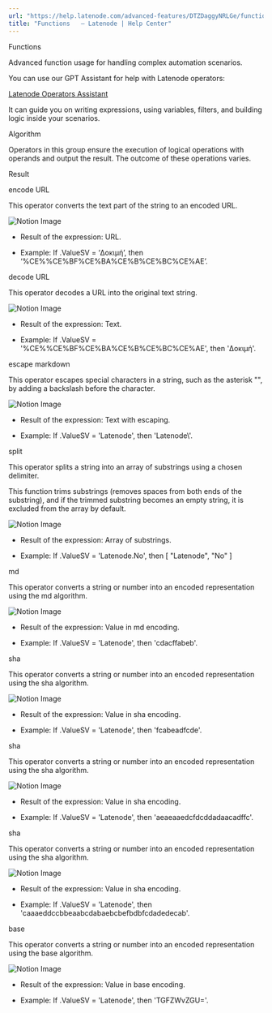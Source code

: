```yaml
---
url: "https://help.latenode.com/advanced-features/DTZDaggyNRLGe/functions--/DTZDaghGySTaKSKgjzq"
title: "Functions   – Latenode | Help Center"
---
```


 Functions 

Advanced function usage for handling complex automation scenarios.




You can use our GPT Assistant for help with Latenode operators:

 [Latenode Operators Assistant](https://chatgpt.com/g/g-dcbebf-latenode-operators-assistant)

It can guide you on writing expressions, using variables, filters, and building logic inside your scenarios.

 Algorithm

Operators in this group ensure the execution of logical operations with operands and output the result. The outcome of these operations varies.

 Result

 encode URL

This operator сonverts the text part of the string to an encoded URL.

![Notion Image](https://www.notion.so/image/https%A%F%Fprod-files-secure.s.us-west-.amazonaws.com%Ffbefde--fff--dca%Faaab-da-aa-aeda-fada%FUntitled.png?table=block&id=d-a--b-efeac&cache=v)

- Result of the expression: URL.

- Example: If .ValueSV = ‘Δοκιμή’, then ‘%CE%%CE%BF%CE%BA%CE%B%CE%BC%CE%AE’.

 decode URL

This operator decodes a URL into the original text string.

![Notion Image](https://www.notion.so/image/https%A%F%Fs-us-west-.amazonaws.com%Fsecure.notion-static.com%Fee-a-d--ab%FUntitled.png?table=block&id=d-a--ba-cedbb&cache=v)

- Result of the expression: Text.

- Example: If .ValueSV = '%CE%%CE%BF%CE%BA%CE%B%CE%BC%CE%AE', then 'Δοκιμή'.

 escape markdown

This operator escapes special characters in a string, such as the asterisk "\", by adding a backslash before the character.

![Notion Image](https://www.notion.so/image/https%A%F%Fs-us-west-.amazonaws.com%Fsecure.notion-static.com%Fbdbd--ce-bd-cbace%FUntitled.png?table=block&id=d-a-f-f-dbcecd&cache=v)

- Result of the expression: Text with escaping.

- Example: If .ValueSV = 'Latenode\', then 'Latenode\\\'.

 split

This operator splits a string into an array of substrings using a chosen delimiter.



This function trims substrings (removes spaces from both ends of the substring), and if the trimmed substring becomes an empty string, it is excluded from the array by default.

![Notion Image](https://www.notion.so/image/https%A%F%Fs-us-west-.amazonaws.com%Fsecure.notion-static.com%Fbb-bb-cc-a-bcdbcb%FUntitled.png?table=block&id=d-a-a-ac-dcfc&cache=v)

- Result of the expression: Array of substrings.

- Example: If .ValueSV = 'Latenode.No', then \[ "Latenode", "No" \]

 md

This operator converts a string or number into an encoded representation using the md algorithm.

![Notion Image](https://www.notion.so/image/https%A%F%Fs-us-west-.amazonaws.com%Fsecure.notion-static.com%Fbcaac-f--bfcc-dbbc%FUntitled.png?table=block&id=d-a-f-ae-db&cache=v)

- Result of the expression: Value in md encoding.

- Example: If .ValueSV = 'Latenode', then 'cdacffabeb'.

 sha

This operator converts a string or number into an encoded representation using the sha algorithm.

![Notion Image](https://www.notion.so/image/https%A%F%Fs-us-west-.amazonaws.com%Fsecure.notion-static.com%Fcdfc-cb--f-adae%FUntitled.png?table=block&id=d-a--bbab-cfbefdc&cache=v)

- Result of the expression: Value in sha encoding.

- Example: If .ValueSV = 'Latenode', then 'fcabeadfcde'.

 sha

This operator converts a string or number into an encoded representation using the sha algorithm.

![Notion Image](https://www.notion.so/image/https%A%F%Fs-us-west-.amazonaws.com%Fsecure.notion-static.com%Ff-b-d-ac-ccad%FUntitled.png?table=block&id=d-a--f-deafd&cache=v)

- Result of the expression: Value in sha encoding.

- Example: If .ValueSV = 'Latenode', then 'aeaeaaedcfdcddadaacadffc'.

 sha

This operator converts a string or number into an encoded representation using the sha algorithm.

![Notion Image](https://www.notion.so/image/https%A%F%Fs-us-west-.amazonaws.com%Fsecure.notion-static.com%Fa-a--bace-da%FUntitled.png?table=block&id=d-a-e-b-fefcac&cache=v)

- Result of the expression: Value in sha encoding.

- Example: If .ValueSV = 'Latenode', then 'caaaeddccbbeaabcdabaebcbefbdbfcdadedecab'.

 base

This operator converts a string or number into an encoded representation using the base algorithm.

![Notion Image](https://www.notion.so/image/https%A%F%Fs-us-west-.amazonaws.com%Fsecure.notion-static.com%Fbb-bc-ca-ed-fdb%FUntitled.png?table=block&id=d-a--af-cfb&cache=v)

- Result of the expression: Value in base encoding.

- Example: If .ValueSV = 'Latenode', then 'TGFZWvZGU='.